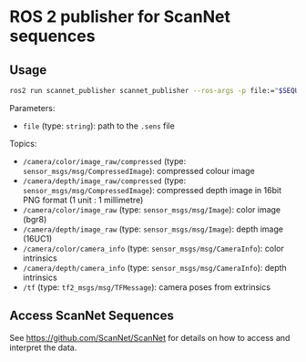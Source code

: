 # ROS 2 publisher for ScanNet sequences

## Usage

```bash
ros2 run scannet_publisher scannet_publisher --ros-args -p file:="$SEQUENCE.sens"
```

Parameters:
- `file` (type: `string`): path to the `.sens` file

Topics:
- `/camera/color/image_raw/compressed` (type: `sensor_msgs/msg/CompressedImage`): compressed colour image
- `/camera/depth/image_raw/compressed` (type: `sensor_msgs/msg/CompressedImage`): compressed depth image in 16bit PNG format (1 unit : 1 millimetre)
- `/camera/color/image_raw` (type: `sensor_msgs/msg/Image`): color image (bgr8)
- `/camera/depth/image_raw` (type: `sensor_msgs/msg/Image`): depth image (16UC1)
- `/camera/color/camera_info` (type: `sensor_msgs/msg/CameraInfo`): color intrinsics
- `/camera/depth/camera_info` (type: `sensor_msgs/msg/CameraInfo`): depth intrinsics
- `/tf` (type: `tf2_msgs/msg/TFMessage`): camera poses from extrinsics




## Access ScanNet Sequences

See https://github.com/ScanNet/ScanNet for details on how to access and interpret the data.

